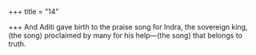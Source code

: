 +++
title = "14"

+++
And Aditi gave birth to the praise song for Indra, the sovereign king, (the song) proclaimed by many for his help—(the song) that belongs  to truth.  